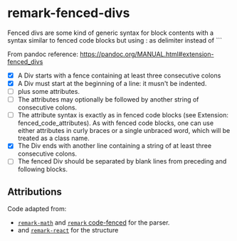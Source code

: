 # remark-fenced-divs

Fenced divs are some kind of generic syntax for block contents with a syntax similar to fenced code blocks but using : as delimiter instead of \`\`\`

From pandoc reference: <https://pandoc.org/MANUAL.html#extension-fenced_divs>

*   [x] A Div starts with a fence containing at least three consecutive colons
*   [x] A Div must start at the beginning of a line: it musn't be indented.
*   [ ] plus some attributes.
*   [ ] The attributes may optionally be followed by another string of consecutive colons.
*   [ ] The attribute syntax is exactly as in fenced code
        blocks (see Extension: fenced_code_attributes). As with fenced code blocks,
        one can use either attributes in curly braces or a single unbraced word, which
        will be treated as a class name.
*   [x] The Div ends with another line containing a string of at least three consecutive colons.
*   [ ] The fenced Div should be separated by blank lines from preceding and following blocks.

## Attributions

Code adapted from:

*   [`remark-math`](https://github.com/Rokt33r/remark-math) and [`remark` code-fenced](https://github.com/remarkjs/remark/blob/master/packages/remark-parse/lib/tokenize/code-fenced.js) for the parser.
*   and [`remark-react`](https://github.com/remarkjs/remark-react) for the
    structure
